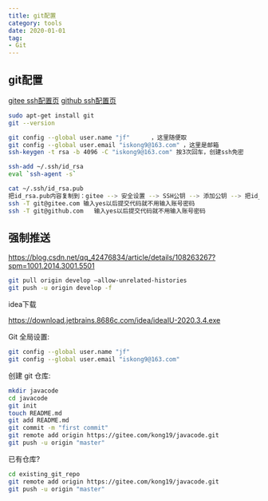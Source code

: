 ```yaml
---
title: git配置
category: tools
date: 2020-01-01
tag:
- Git
---
```



## git配置

[gitee ssh配置页](https://gitee.com/profile/sshkeys)
[github ssh配置页](https://github.com/settings/keys)

```bash
sudo apt-get install git
git --version

git config --global user.name "jf"		，这里随便取
git config --global user.email "iskong9@163.com" ，这里是邮箱
ssh-keygen -t rsa -b 4096 -C "iskong9@163.com" 按3次回车，创建ssh免密

ssh-add ~/.ssh/id_rsa
eval `ssh-agent -s`

cat ~/.ssh/id_rsa.pub
把id_rsa.pub内容复制到：gitee --> 安全设置 --> SSH公钥 --> 添加公钥 --> 把id_rsa.pub内容粘贴进来。
ssh -T git@gitee.com 输入yes以后提交代码就不用输入账号密码
ssh -T git@github.com	输入yes以后提交代码就不用输入账号密码
```



## 强制推送

https://blog.csdn.net/qq_42476834/article/details/108263267?spm=1001.2014.3001.5501

```bash
git pull origin develop –allow-unrelated-histories
git push -u origin develop -f
```

idea下载

https://download.jetbrains.8686c.com/idea/ideaIU-2020.3.4.exe



Git 全局设置:

```bash
git config --global user.name "jf"
git config --global user.email "iskong9@163.com"
```

创建 git 仓库:

```bash
mkdir javacode
cd javacode
git init 
touch README.md
git add README.md
git commit -m "first commit"
git remote add origin https://gitee.com/kong19/javacode.git
git push -u origin "master"
```

已有仓库?

```bash
cd existing_git_repo
git remote add origin https://gitee.com/kong19/javacode.git
git push -u origin "master"
```
